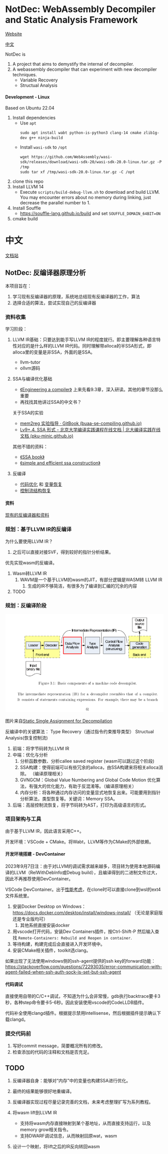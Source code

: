 # NotDec: WebAssembly Decompiler and Static Analysis Framework

[Website](https://notdec.github.io/NotDec/)

[中文](#中文)

NotDec is
1. A project that aims to demystify the internal of decompiler.
1. A webassembly decompiler that can experiment with new decompiler techniques.
   - Variable Recovery
   - Structual Analysis


#### Development - Linux

Based on Ubuntu 22.04

1. Install dependencies
   - Use `apt`
      ```
      sudo apt install wabt python-is-python3 clang-14 cmake zlib1g-dev g++ ninja-build
      ```
   - Install `wasi-sdk` to `/opt`
      ```
      wget https://github.com/WebAssembly/wasi-sdk/releases/download/wasi-sdk-20/wasi-sdk-20.0-linux.tar.gz -P /tmp
      sudo tar xf /tmp/wasi-sdk-20.0-linux.tar.gz -C /opt
      ```
1. clone this repo
1. Install LLVM 14
   - Execute `scripts/build-debug-llvm.sh` to download and build LLVM. You may encounter errors about no memory during linking, just decrease the parallel number to 1.
1. Install Souffle
   - https://souffle-lang.github.io/build and set `SOUFFLE_DOMAIN_64BIT=ON`
1. cmake build


# 中文

[文档站](https://notdec.github.io/NotDec/)

## NotDec: 反编译器原理分析

本项目旨在：
1. 学习现有反编译器的原理，系统地总结现有反编译器的工作，算法
1. 选择合适的算法，尝试实现自己的反编译器


### 资料收集

学习阶段：

1. LLVM IR基础：只要达到能手写LLVM IR的程度就行。即主要理解各种语言特性对应的是什么样的LLVM IR代码。同时理解带alloca的半SSA形式，即alloca里的变量是非SSA，外面的是SSA。
   - llvm-tutor 
   - ollvm源码
2. SSA与编译优化基础
   - [《Engineering a compiler》](https://book.douban.com/subject/20436488/) 上来先看9.3章，深入研读。其他的章节没那么重要
   - 再找找其他讲过SSA的中文书？

   关于SSA的实验
   - [mem2reg 实验指导 · GitBook (buaa-se-compiling.github.io)](https://buaa-se-compiling.github.io/miniSysY-tutorial/challenge/mem2reg/help.html)
   - [Lv9+.4. SSA 形式 - 北京大学编译实践课程在线文档 | 北大编译实践在线文档 (pku-minic.github.io)](https://pku-minic.github.io/online-doc/#/lv9p-reincarnation/ssa-form)

   其他不错的资料：
   - [《SSA book》](https://pfalcon.github.io/ssabook/latest/book-v1.pdf)
   - [《simple and efficient ssa construction》](https://pp.info.uni-karlsruhe.de/uploads/publikationen/braun13cc.pdf)

3. 反编译
   - [代码优化](docs/optimizers.md) 和 [变量恢复](docs/variable_recovery.md)
   - [控制流结构恢复](docs/backend.md)

#### 资料

[现有的反编译器和资料](papers.md)

### 规划：基于LLVM IR的反编译

为什么要使用LLVM IR？

1. 之后可以直接对接SVF，得到较好的指针分析结果。

优先实现wasm的反编译。

1. Wasm转LLVM IR
   1. WAVM是一个基于LLVM的wasm的JIT，有部分逻辑是WASM转 LLVM IR
      1. 生成的IR不够简洁，有很多为了编译到汇编的冗余的内容
2. TODO

### 规划：反编译阶段

![反编译的各个阶段](docs/src/imgs/decompiler-architecture.png)

图片来自[Static Single Assignment for Decompilation](https://yurichev.com/mirrors/vanEmmerik_ssa.pdf)

反编译中的关键算法： Type Recovery（通过指令约束推导类型） Structual Analysis(恢复控制流)

1. 前端：将字节码转为LLVM IR
2. 中端：优化与分析
   1. 分析函数参数、分析callee saved register (wasm可以跳过这个阶段)
   2. SSA构建：使得前端可以有些冗余的alloca，由SSA构建来将相关alloca消除。 （编译原理相关）
   3. GVNGCM：Global Value Numbering and Global Code Motion 优化算法，有强大的优化能力，有助于反混淆等。（编译原理相关）
   4. 内存分析：将各种通过内存访问的变量显式地恢复出来。可能要用到指针分析算法，类型恢复等。关键词：Memory SSA。
3. 后端：高层控制流恢复，将字节码转为AST，打印为高级语言的形式。

### 项目架构与工具

由于基于LLVM IR，因此语言采用C++。

开发环境：VSCode + CMake。将Wabt，LLVM等作为CMake的外部依赖。

#### 开发环境搭建 - DevContainer

2023年9月7日注：由于对LLVM的调试需求越来越多，项目转为使用本地源码编译的LLVM（RelWithDebInfo或Debug build），且编译得到的二进制文件过大，因此不再推荐使用DevContainer。

VSCode DevContainer。出于[性能考虑](https://code.visualstudio.com/remote/advancedcontainers/improve-performance)，在clone时可以直接clone到wsl的ext4文件系统里。

1. 安装Docker Desktop on Windows： https://docs.docker.com/desktop/install/windows-install/ （无论是家庭版还是专业版均可）
   1. 其他系统直接安装docker
1. 用vscode打开代码，安装Dev Containers插件，按Ctrl-Shift-P 然后输入查找 `Remote-Containers: Rebuild and Reopen in container`.
1. 等待构建，构建完成后会直接进入开发环境中。
1. 安装CMake相关插件，toolkit选clang。

如果出现了无法使用windows侧的ssh-agent提供的ssh key的forward功能：
https://stackoverflow.com/questions/72293035/error-communication-with-agent-failed-when-ssh-auth-sock-is-set-but-ssh-agent 

#### 代码调试

直接使用自带的C/C++调试，不知道为什么会非常慢，gdb执行backtrace要卡3秒，各种step命令要卡5-6秒。因此安装使用vscode的CodeLLDB插件。

代码补全使用clangd插件。根据提示禁用Intellisense，然后根据插件提示确认下载clangd。

### 提交代码前

1. 写好commit message，简要概况所有的修改。
2. 检查添加的代码的注释和文档是否充足。


## TODO

1. 反编译器自身：能够对“内存”中的变量也构建SSA进行优化。
2. 最终的结果能够很好地重编译。
3. 反编译器实现过程尽量记录完善的文档，未来考虑整理扩写为系列教程。

1. 将wasm lift到LLVM IR
   - 支持将wasm内存直接映射到某个基地址，从而直接支持运行，以及memory grow相关指令。
   - 支持DWARF调试信息，从而映射回原wat，wasm
1. 设计一个映射，将lift之后的IR反向转回wasm
